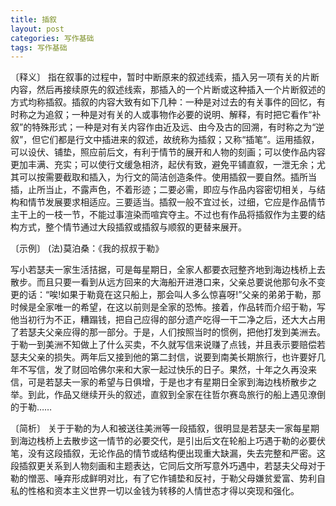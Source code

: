 ```yaml
---
title: 插叙
layout: post
categories: 写作基础
tags: 写作基础
---
```


〔释义〕 指在叙事的过程中，暂时中断原来的叙述线索，插入另一项有关的片断内容，然后再接续原先的叙述线索，那插入的一个片断或这种插入一个片断叙述的方式均称插叙。插叙的内容大致有如下几种：一种是对过去的有关事件的回忆，有时称之为追叙；一种是对有关的人或事物作必要的说明、解释，有时把它看作“补叙”的特殊形式；一种是对有关内容作由近及远、由今及古的回溯，有时称之为“逆叙”，但它们都是行文中插进来的叙述，故统称为插叙；又称“插笔”。运用插叙，可以设伏、铺垫，照应前后文，有利于情节的展开和人物的刻画；可以使作品内容更加丰满、充实；可以使行文缓急相济，起伏有致，避免平铺直叙，一泄无余；尤其可以按需要截取和插入，为行文的简洁创造条件。使用插叙一要自然。插所当插，止所当止，不露声色，不着形迹；二要必需，即应与作品内容密切相关，与结构和情节发展要求相适应。三要适当。插叙一般不宜过长，过细，它应是作品情节主干上的一枝一节，不能过事渲染而喧宾夺主。不过也有作品将插叙作为主要的结构方式，整个情节通过大段插叙或插叙与顺叙的更替来展开。

〔示例〕 (法)莫泊桑：《我的叔叔于勒》

写小若瑟夫一家生活拮据，可是每星期日，全家人都要衣冠整齐地到海边栈桥上去散步。而且只要一看到从远方回来的大海船开进港口来，父亲总要说他那句永不变更的话：“唉!如果于勒竟在这只船上，那会叫人多么惊喜呀!”父亲的弟弟于勒，那时候是全家唯一的希望，在这以前则是全家的恐怖。接着，作品转而介绍于勒，写他当初行为不正，糟蹋钱，把自己应得的部分遗产吃得一干二净之后，还大大占用了若瑟夫父亲应得的那一部分。于是，人们按照当时的惯例，把他打发到美洲去。于勒一到美洲不知做上了什么买卖，不久就写信来说赚了点钱，并且表示要赔偿若瑟夫父亲的损失。两年后又接到他的第二封信，说要到南美长期旅行，也许要好几年不写信，发了财回哈佛尔来和大家一起过快乐的日子。果然，十年之久再没来信，可是若瑟夫一家的希望与日俱增，于是也才有星期日全家到海边栈桥散步之举。到此，作品又继续开头的叙述，直叙到全家在往哲尔赛岛旅行的船上遇见潦倒的于勒……

〔简析〕 关于于勒的为人和被送往美洲等一段插叙，很明显是若瑟夫一家每星期到海边栈桥上去散步这一情节的必要交代，是引出后文在轮船上巧遇于勒的必要伏笔，没有这段插叙，无论作品的情节或结构便出现重大缺漏，失去完整和严密。这段插叙更关系到人物刻画和主题表达，它同后文所写意外巧遇中，若瑟夫父母对于勒的憎恶、唾弃形成鲜明对比，有了它作铺垫和反衬，于勒父母嫌贫爱富、势利自私的性格和资本主义世界一切以金钱为转移的人情世态才得以突现和强化。 
